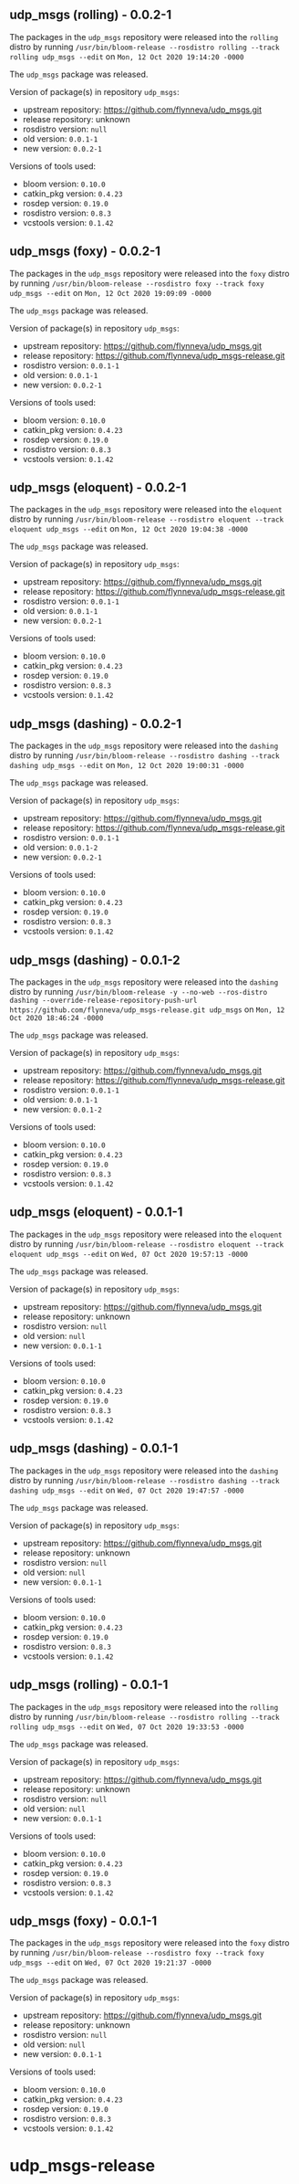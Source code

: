 ## udp_msgs (rolling) - 0.0.2-1

The packages in the `udp_msgs` repository were released into the `rolling` distro by running `/usr/bin/bloom-release --rosdistro rolling --track rolling udp_msgs --edit` on `Mon, 12 Oct 2020 19:14:20 -0000`

The `udp_msgs` package was released.

Version of package(s) in repository `udp_msgs`:

- upstream repository: https://github.com/flynneva/udp_msgs.git
- release repository: unknown
- rosdistro version: `null`
- old version: `0.0.1-1`
- new version: `0.0.2-1`

Versions of tools used:

- bloom version: `0.10.0`
- catkin_pkg version: `0.4.23`
- rosdep version: `0.19.0`
- rosdistro version: `0.8.3`
- vcstools version: `0.1.42`


## udp_msgs (foxy) - 0.0.2-1

The packages in the `udp_msgs` repository were released into the `foxy` distro by running `/usr/bin/bloom-release --rosdistro foxy --track foxy udp_msgs --edit` on `Mon, 12 Oct 2020 19:09:09 -0000`

The `udp_msgs` package was released.

Version of package(s) in repository `udp_msgs`:

- upstream repository: https://github.com/flynneva/udp_msgs.git
- release repository: https://github.com/flynneva/udp_msgs-release.git
- rosdistro version: `0.0.1-1`
- old version: `0.0.1-1`
- new version: `0.0.2-1`

Versions of tools used:

- bloom version: `0.10.0`
- catkin_pkg version: `0.4.23`
- rosdep version: `0.19.0`
- rosdistro version: `0.8.3`
- vcstools version: `0.1.42`


## udp_msgs (eloquent) - 0.0.2-1

The packages in the `udp_msgs` repository were released into the `eloquent` distro by running `/usr/bin/bloom-release --rosdistro eloquent --track eloquent udp_msgs --edit` on `Mon, 12 Oct 2020 19:04:38 -0000`

The `udp_msgs` package was released.

Version of package(s) in repository `udp_msgs`:

- upstream repository: https://github.com/flynneva/udp_msgs.git
- release repository: https://github.com/flynneva/udp_msgs-release.git
- rosdistro version: `0.0.1-1`
- old version: `0.0.1-1`
- new version: `0.0.2-1`

Versions of tools used:

- bloom version: `0.10.0`
- catkin_pkg version: `0.4.23`
- rosdep version: `0.19.0`
- rosdistro version: `0.8.3`
- vcstools version: `0.1.42`


## udp_msgs (dashing) - 0.0.2-1

The packages in the `udp_msgs` repository were released into the `dashing` distro by running `/usr/bin/bloom-release --rosdistro dashing --track dashing udp_msgs --edit` on `Mon, 12 Oct 2020 19:00:31 -0000`

The `udp_msgs` package was released.

Version of package(s) in repository `udp_msgs`:

- upstream repository: https://github.com/flynneva/udp_msgs.git
- release repository: https://github.com/flynneva/udp_msgs-release.git
- rosdistro version: `0.0.1-1`
- old version: `0.0.1-2`
- new version: `0.0.2-1`

Versions of tools used:

- bloom version: `0.10.0`
- catkin_pkg version: `0.4.23`
- rosdep version: `0.19.0`
- rosdistro version: `0.8.3`
- vcstools version: `0.1.42`


## udp_msgs (dashing) - 0.0.1-2

The packages in the `udp_msgs` repository were released into the `dashing` distro by running `/usr/bin/bloom-release -y --no-web --ros-distro dashing --override-release-repository-push-url https://github.com/flynneva/udp_msgs-release.git udp_msgs` on `Mon, 12 Oct 2020 18:46:24 -0000`

The `udp_msgs` package was released.

Version of package(s) in repository `udp_msgs`:

- upstream repository: https://github.com/flynneva/udp_msgs.git
- release repository: https://github.com/flynneva/udp_msgs-release.git
- rosdistro version: `0.0.1-1`
- old version: `0.0.1-1`
- new version: `0.0.1-2`

Versions of tools used:

- bloom version: `0.10.0`
- catkin_pkg version: `0.4.23`
- rosdep version: `0.19.0`
- rosdistro version: `0.8.3`
- vcstools version: `0.1.42`


## udp_msgs (eloquent) - 0.0.1-1

The packages in the `udp_msgs` repository were released into the `eloquent` distro by running `/usr/bin/bloom-release --rosdistro eloquent --track eloquent udp_msgs --edit` on `Wed, 07 Oct 2020 19:57:13 -0000`

The `udp_msgs` package was released.

Version of package(s) in repository `udp_msgs`:

- upstream repository: https://github.com/flynneva/udp_msgs.git
- release repository: unknown
- rosdistro version: `null`
- old version: `null`
- new version: `0.0.1-1`

Versions of tools used:

- bloom version: `0.10.0`
- catkin_pkg version: `0.4.23`
- rosdep version: `0.19.0`
- rosdistro version: `0.8.3`
- vcstools version: `0.1.42`


## udp_msgs (dashing) - 0.0.1-1

The packages in the `udp_msgs` repository were released into the `dashing` distro by running `/usr/bin/bloom-release --rosdistro dashing --track dashing udp_msgs --edit` on `Wed, 07 Oct 2020 19:47:57 -0000`

The `udp_msgs` package was released.

Version of package(s) in repository `udp_msgs`:

- upstream repository: https://github.com/flynneva/udp_msgs.git
- release repository: unknown
- rosdistro version: `null`
- old version: `null`
- new version: `0.0.1-1`

Versions of tools used:

- bloom version: `0.10.0`
- catkin_pkg version: `0.4.23`
- rosdep version: `0.19.0`
- rosdistro version: `0.8.3`
- vcstools version: `0.1.42`


## udp_msgs (rolling) - 0.0.1-1

The packages in the `udp_msgs` repository were released into the `rolling` distro by running `/usr/bin/bloom-release --rosdistro rolling --track rolling udp_msgs --edit` on `Wed, 07 Oct 2020 19:33:53 -0000`

The `udp_msgs` package was released.

Version of package(s) in repository `udp_msgs`:

- upstream repository: https://github.com/flynneva/udp_msgs.git
- release repository: unknown
- rosdistro version: `null`
- old version: `null`
- new version: `0.0.1-1`

Versions of tools used:

- bloom version: `0.10.0`
- catkin_pkg version: `0.4.23`
- rosdep version: `0.19.0`
- rosdistro version: `0.8.3`
- vcstools version: `0.1.42`


## udp_msgs (foxy) - 0.0.1-1

The packages in the `udp_msgs` repository were released into the `foxy` distro by running `/usr/bin/bloom-release --rosdistro foxy --track foxy udp_msgs --edit` on `Wed, 07 Oct 2020 19:21:37 -0000`

The `udp_msgs` package was released.

Version of package(s) in repository `udp_msgs`:

- upstream repository: https://github.com/flynneva/udp_msgs.git
- release repository: unknown
- rosdistro version: `null`
- old version: `null`
- new version: `0.0.1-1`

Versions of tools used:

- bloom version: `0.10.0`
- catkin_pkg version: `0.4.23`
- rosdep version: `0.19.0`
- rosdistro version: `0.8.3`
- vcstools version: `0.1.42`


# udp_msgs-release